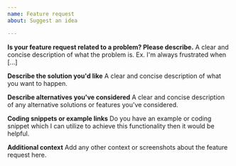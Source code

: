 ```yaml
---
name: Feature request
about: Suggest an idea

---
```



**Is your feature request related to a problem? Please describe.**
A clear and concise description of what the problem is. Ex. I'm always frustrated when [...]

**Describe the solution you'd like**
A clear and concise description of what you want to happen.

**Describe alternatives you've considered**
A clear and concise description of any alternative solutions or features you've considered.

**Coding snippets or example links**
Do you have an example or coding snippet which I can utilize to achieve this functionality then it would be helpful.

**Additional context**
Add any other context or screenshots about the feature request here.
